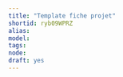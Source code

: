 ```yaml
---
title: "Template fiche projet"
shortid: ryb09WPRZ
alias: 
model: 
tags: 
node: 
draft: yes
--- 
```

 